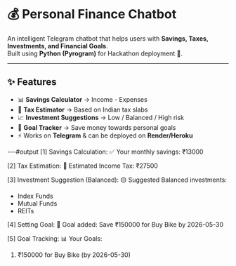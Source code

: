 # 💰 Personal Finance Chatbot
An intelligent Telegram chatbot that helps users with **Savings, Taxes, Investments, and Financial Goals**.  
Built using **Python (Pyrogram)** for Hackathon deployment 🚀.

---

## ✨ Features
- 📊 **Savings Calculator** → Income - Expenses  
- 💸 **Tax Estimator** → Based on Indian tax slabs  
- 📈 **Investment Suggestions** → Low / Balanced / High risk  
- 🎯 **Goal Tracker** → Save money towards personal goals  
- ⚡ Works on **Telegram** & can be deployed on **Render/Heroku**

---#output
[1] Savings Calculation:
✅ Your monthly savings: ₹13000

[2] Tax Estimation:
💸 Estimated Income Tax: ₹27500

[3] Investment Suggestion (Balanced):
🟡 Suggested Balanced investments:
- Index Funds
- Mutual Funds
- REITs

[4] Setting Goal:
🎯 Goal added: Save ₹150000 for Buy Bike by 2026-05-30

[5] Goal Tracking:
📊 Your Goals:
1. ₹150000 for Buy Bike (by 2026-05-30)

